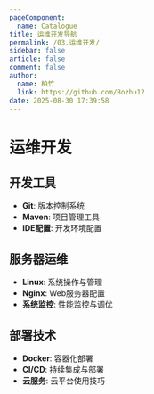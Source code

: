 ```yaml
---
pageComponent: 
  name: Catalogue
title: 运维开发导航
permalink: /03.运维开发/
sidebar: false
article: false
comment: false
author: 
  name: 柏竹
  link: https://github.com/Bozhu12
date: 2025-08-30 17:39:58
---
```


# 运维开发

## 开发工具
- **Git**: 版本控制系统
- **Maven**: 项目管理工具
- **IDE配置**: 开发环境配置

## 服务器运维
- **Linux**: 系统操作与管理
- **Nginx**: Web服务器配置
- **系统监控**: 性能监控与调优

## 部署技术
- **Docker**: 容器化部署
- **CI/CD**: 持续集成与部署
- **云服务**: 云平台使用技巧